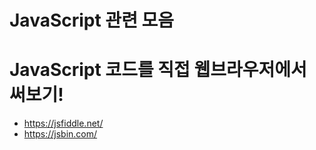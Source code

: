 # JavaScript 관련 모음

# JavaScript 코드를 직접 웹브라우저에서 써보기!
 - https://jsfiddle.net/
 - https://jsbin.com/
 
